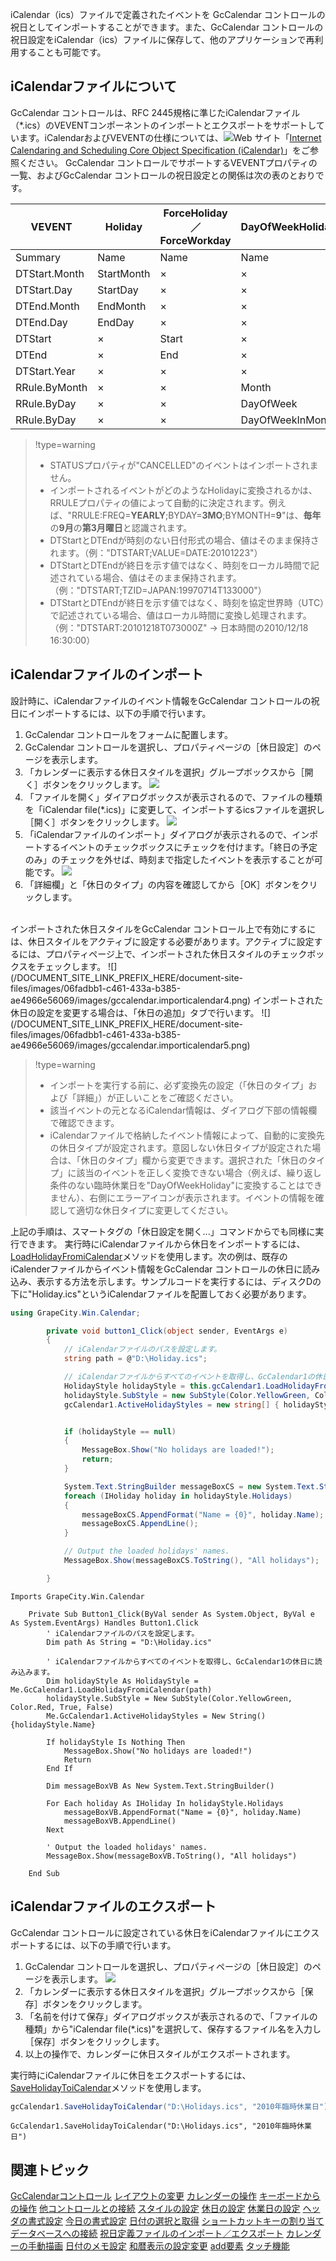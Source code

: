 iCalendar（ics）ファイルで定義されたイベントを GcCalendar コントロールの祝日としてインポートすることができます。また、GcCalendar コントロールの祝日設定をiCalendar（ics）ファイルに保存して、他のアプリケーションで再利用することも可能です。

## iCalendarファイルについて

GcCalendar コントロールは、RFC 2445規格に準じたiCalendarファイル（\*.ics）のVEVENTコンポーネントのインポートとエクスポートをサポートしています。iCalendarおよびVEVENTの仕様については、![Web サイト](/DOCUMENT_SITE_LINK_PREFIX_HERE/document-site-files/images/06fadbb1-c461-433a-b385-ae4966e56069/images/weblink.png)「[Internet Calendaring and Scheduling Core Object Specification (iCalendar)](http://tools.ietf.org/html/rfc2445)」をご参照ください。
GcCalendar コントロールでサポートするVEVENTプロパティの一覧、およびGcCalendar コントロールの祝日設定との関係は次の表のとおりです。

| VEVENT | Holiday | ForceHoliday／ForceWorkday | DayOfWeekHoliday | ForceDayOfWeekHoliday／ForceDayOfWeekWorkday |
| ------ | ------- | ------------------------- | ---------------- | ------------------------------------------- |
| Summary | Name | Name | Name | Name |
| DTStart.Month | StartMonth | × | × | × |
| DTStart.Day | StartDay | × | × | × |
| DTEnd.Month | EndMonth | × | × | × |
| DTEnd.Day | EndDay | × | × | × |
| DTStart | × | Start | × | × |
| DTEnd | × | End | × | × |
| DTStart.Year | × | × | × | Year |
| RRule.ByMonth | × | × | Month | Month |
| RRule.ByDay | × | × | DayOfWeek | DayOfWeek |
| RRule.ByDay | × | × | DayOfWeekInMonth | DayOfWeekInMonth |

> !type=warning
>
> * STATUSプロパティが"CANCELLED"のイベントはインポートされません。
> * インポートされるイベントがどのようなHolidayに変換されるかは、RRULEプロパティの値によって自動的に決定されます。例えば、"RRULE:FREQ=**YEARLY**;BYDAY=**3MO**;BYMONTH=**9**"は、**毎年**の**9月**の**第3月曜日**と認識されます。
> * DTStartとDTEndが時刻のない日付形式の場合、値はそのまま保持されます。（例："DTSTART;VALUE=DATE:20101223"）
> * DTStartとDTEndが終日を示す値ではなく、時刻をローカル時間で記述されている場合、値はそのまま保持されます。（例："DTSTART;TZID=JAPAN:19970714T133000"）
> * DTStartとDTEndが終日を示す値ではなく、時刻を協定世界時（UTC）で記述されている場合、値はローカル時間に変換し処理されます。（例："DTSTART:20101218T073000Z" → 日本時間の2010/12/18 16:30:00）

## iCalendarファイルのインポート

設計時に、iCalendarファイルのイベント情報をGcCalendar コントロールの祝日にインポートするには、以下の手順で行います。

1. GcCalendar コントロールをフォームに配置します。
2. GcCalendar コントロールを選択し、プロパティページの［休日設定］のページを表示します。
3. 「カレンダーに表示する休日スタイルを選択」グループボックスから［開く］ボタンをクリックします。
    ![](/DOCUMENT_SITE_LINK_PREFIX_HERE/document-site-files/images/06fadbb1-c461-433a-b385-ae4966e56069/images/gccalendar.configuration_holidayimport12.png)
4. 「ファイルを開く」ダイアログボックスが表示されるので、ファイルの種類を「iCalendar file(\*.ics)」に変更して、インポートするicsファイルを選択し［開く］ボタンをクリックします。
    ![](/DOCUMENT_SITE_LINK_PREFIX_HERE/document-site-files/images/06fadbb1-c461-433a-b385-ae4966e56069/images/gccalendar.importicalendar2.png)
5. 「iCalendarファイルのインポート」ダイアログが表示されるので、インポートするイベントのチェックボックスにチェックを付けます。「終日の予定のみ」のチェックを外せば、時刻まで指定したイベントを表示することが可能です。
    ![](/DOCUMENT_SITE_LINK_PREFIX_HERE/document-site-files/images/06fadbb1-c461-433a-b385-ae4966e56069/images/gccalendar.importicalendar3.png)
6. 「詳細欄」と「休日のタイプ」の内容を確認してから［OK］ボタンをクリックします。
<br>
    インポートされた休日スタイルをGcCalendar コントロール上で有効にするには、休日スタイルをアクティブに設定する必要があります。アクティブに設定するには、プロパティページ上で、インポートされた休日スタイルのチェックボックスをチェックします。
    ![](/DOCUMENT_SITE_LINK_PREFIX_HERE/document-site-files/images/06fadbb1-c461-433a-b385-ae4966e56069/images/gccalendar.importicalendar4.png)
    インポートされた休日の設定を変更する場合は、「休日の追加」タブで行います。
    ![](/DOCUMENT_SITE_LINK_PREFIX_HERE/document-site-files/images/06fadbb1-c461-433a-b385-ae4966e56069/images/gccalendar.importicalendar5.png)

> !type=warning
>
> * インポートを実行する前に、必ず変換先の設定（「休日のタイプ」および「詳細」）が正しいことをご確認ください。
> * 該当イベントの元となるiCalendar情報は、ダイアログ下部の情報欄で確認できます。
> * iCalendarファイルで格納したイベント情報によって、自動的に変換先の休日タイプが設定されます。意図しない休日タイプが設定された場合は、「休日のタイプ」欄から変更できます。選択された「休日のタイプ」に該当のイベントを正しく変換できない場合（例えば、繰り返し条件のない臨時休業日を"DayOfWeekHoliday"に変換することはできません）、右側にエラーアイコンが表示されます。イベントの情報を確認して適切な休日タイプに変更してください。

上記の手順は、スマートタグの「休日設定を開く...」コマンドからでも同様に実行できます。
実行時にiCalendarファイルから休日をインポートするには、[LoadHolidayFromiCalendar](gcdocsite__documentlink?toc-item-id=1a7483c1-498d-4c07-9570-5bb6b65f369c#LOADHOLIDAYFROMICALENDAR)メソッドを使用します。次の例は、既存のiCalenderファイルからイベント情報をGcCalendar コントロールの休日に読み込み、表示する方法を示します。サンプルコードを実行するには、ディスクDの下に"Holiday.ics"というiCalendarファイルを配置しておく必要があります。

```csharp
using GrapeCity.Win.Calendar;

        private void button1_Click(object sender, EventArgs e)
        {
            // iCalendarファイルのパスを設定します。
            string path = @"D:\Holiday.ics";

            // iCalendarファイルからすべてのイベントを取得し、GcCalendar1の休日に読み込みます。
            HolidayStyle holidayStyle = this.gcCalendar1.LoadHolidayFromiCalendar(path);
            holidayStyle.SubStyle = new SubStyle(Color.YellowGreen, Color.Red, true, false);
            gcCalendar1.ActiveHolidayStyles = new string[] { holidayStyle.Name };


            if (holidayStyle == null)
            {
                MessageBox.Show("No holidays are loaded!");
                return;
            }

            System.Text.StringBuilder messageBoxCS = new System.Text.StringBuilder();
            foreach (IHoliday holiday in holidayStyle.Holidays)
            {
                messageBoxCS.AppendFormat("Name = {0}", holiday.Name);
                messageBoxCS.AppendLine();
            }

            // Output the loaded holidays' names.
            MessageBox.Show(messageBoxCS.ToString(), "All holidays");

        }
```

```vbnet
Imports GrapeCity.Win.Calendar

    Private Sub Button1_Click(ByVal sender As System.Object, ByVal e As System.EventArgs) Handles Button1.Click
        ' iCalendarファイルのパスを設定します。
        Dim path As String = "D:\Holiday.ics"

        ' iCalendarファイルからすべてのイベントを取得し、GcCalendar1の休日に読み込みます。
        Dim holidayStyle As HolidayStyle = Me.GcCalendar1.LoadHolidayFromiCalendar(path)
        holidayStyle.SubStyle = New SubStyle(Color.YellowGreen, Color.Red, True, False)
        Me.GcCalendar1.ActiveHolidayStyles = New String() {holidayStyle.Name}

        If holidayStyle Is Nothing Then
            MessageBox.Show("No holidays are loaded!")
            Return
        End If

        Dim messageBoxVB As New System.Text.StringBuilder()

        For Each holiday As IHoliday In holidayStyle.Holidays
            messageBoxVB.AppendFormat("Name = {0}", holiday.Name)
            messageBoxVB.AppendLine()
        Next

        ' Output the loaded holidays' names.
        MessageBox.Show(messageBoxVB.ToString(), "All holidays")

    End Sub
```

## iCalendarファイルのエクスポート

GcCalendar コントロールに設定されている休日をiCalendarファイルにエクスポートするには、以下の手順で行います。

1. GcCalendar コントロールを選択し、プロパティページの［休日設定］のページを表示します。
    ![](/DOCUMENT_SITE_LINK_PREFIX_HERE/document-site-files/images/06fadbb1-c461-433a-b385-ae4966e56069/images/gccalendar.configuration_holidayexport12.png)
2. 「カレンダーに表示する休日スタイルを選択」グループボックスから［保存］ボタンをクリックします。
3. 「名前を付けて保存」ダイアログボックスが表示されるので、「ファイルの種類」から"iCalendar file(\*.ics)"を選択して、保存するファイル名を入力し［保存］ボタンをクリックします。
4. 以上の操作で、カレンダーに休日スタイルがエクスポートされます。

実行時にiCalendarファイルに休日をエクスポートするには、[SaveHolidayToiCalendar](gcdocsite__documentlink?toc-item-id=1a7483c1-498d-4c07-9570-5bb6b65f369c#SAVEHOLIDAYTOICALENDAR)メソッドを使用します。

```csharp
gcCalendar1.SaveHolidayToiCalendar("D:\Holidays.ics", "2010年臨時休業日");
```

```vbnet
GcCalendar1.SaveHolidayToiCalendar("D:\Holidays.ics", "2010年臨時休業日")
```

## 関連トピック

[GcCalendarコントロール](gcdocsite__documentlink?toc-item-id=bb84a3bc-1bcc-472f-bc6e-ecba682743ea)
[レイアウトの変更](gcdocsite__documentlink?toc-item-id=e66c4893-3b5b-4507-971f-c09edf9557c3)
[カレンダーの操作](gcdocsite__documentlink?toc-item-id=80b84915-ff83-478e-810b-597b80912e4d)
[キーボードからの操作](gcdocsite__documentlink?toc-item-id=9642960c-293a-4f11-a2af-d7a0240313c6)
[他コントロールとの接続](gcdocsite__documentlink?toc-item-id=de21e2fe-95a3-4c39-9073-4acaa8eb54c2)
[スタイルの設定](gcdocsite__documentlink?toc-item-id=c40c7d0e-6f68-44d2-8ce4-b0aa396e4892)
[休日の設定](gcdocsite__documentlink?toc-item-id=85cf0462-1301-4b6b-aa5e-67e1c3001940)
[休業日の設定](gcdocsite__documentlink?toc-item-id=7e869caf-4b0c-450c-a2f7-65de33a638ee)
[ヘッダの書式設定](gcdocsite__documentlink?toc-item-id=bd678a2a-5dc3-49d2-bf10-7e1d6b8682b9)
[今日の書式設定](gcdocsite__documentlink?toc-item-id=248792c9-1244-4cda-95a4-4aa017776bc4)
[日付の選択と取得](gcdocsite__documentlink?toc-item-id=f47e6259-8f3b-4353-9f00-ea93a81d5eba)
[ショートカットキーの割り当て](gcdocsite__documentlink?toc-item-id=fbc47142-f954-4edd-ad6a-bd9d93e026cc)
[データベースへの接続](gcdocsite__documentlink?toc-item-id=c9f769bb-c91c-46fb-8c72-ad3fcc1940d1)
[祝日定義ファイルのインポート／エクスポート](gcdocsite__documentlink?toc-item-id=1d011cfa-a662-45d4-9bc2-c7b90899337b)
[カレンダーの手動描画](gcdocsite__documentlink?toc-item-id=0bf2eeee-9eb4-4fe7-b19d-b22284a06d0d)
[日付のメモ設定](gcdocsite__documentlink?toc-item-id=2fd5902b-8728-4967-b45e-41744d6cdeae)
[和暦表示の設定変更](gcdocsite__documentlink?toc-item-id=0aca298b-3436-4d0f-bf5d-fbd03c045123)
[add要素](gcdocsite__documentlink?toc-item-id=066f939c-562e-4601-bc52-17dfd94f85e9)
[タッチ機能](gcdocsite__documentlink?toc-item-id=209c31c3-d8f3-45b5-bdbe-3ed713735acc)